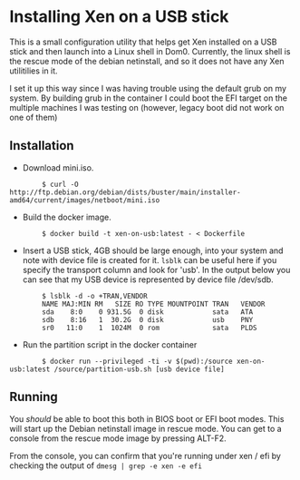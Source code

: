 Installing Xen on a USB stick
=============================

This is a small configuration utility that helps get Xen installed on a USB
stick and then launch into a Linux shell in Dom0. Currently, the linux shell
is the rescue mode of the debian netinstall, and so it does not have any Xen
utilitilies in it.

I set it up this way since I was having trouble using the default grub on my
system. By building grub in the container I could boot the EFI target on the
multiple machines I was testing on (however, legacy boot did not work on one
of them)

## Installation

- Download mini.iso.

```
        $ curl -O http://ftp.debian.org/debian/dists/buster/main/installer-amd64/current/images/netboot/mini.iso
```

- Build the docker image.

```
        $ docker build -t xen-on-usb:latest - < Dockerfile
```

- Insert a USB stick, 4GB should be large enough, into your system and note
  with device file is created for it. `lsblk` can be useful here if you specify
  the transport column and look for 'usb'. In the output below you can see
  that my USB device is represented by device file /dev/sdb.

```
        $ lsblk -d -o +TRAN,VENDOR
        NAME MAJ:MIN RM   SIZE RO TYPE MOUNTPOINT TRAN   VENDOR
        sda    8:0    0 931.5G  0 disk            sata   ATA
        sdb    8:16   1  30.2G  0 disk            usb    PNY
        sr0   11:0    1  1024M  0 rom             sata   PLDS
```

- Run the partition script in the docker container

```
        $ docker run --privileged -ti -v $(pwd):/source xen-on-usb:latest /source/partition-usb.sh [usb device file] 
```

## Running

You *should* be able to boot this both in BIOS boot or EFI boot modes. This
will start up the Debian netinstall image in rescue mode. You can get to a
console from the rescue mode image by pressing ALT-F2.

From the console, you can confirm that you're running under xen / efi by
checking the output of `dmesg | grep -e xen -e efi`
